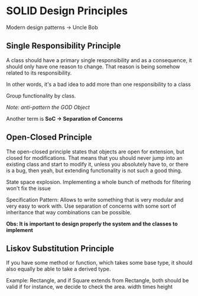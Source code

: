 # SOLID Design Principles

Modern design patterns -> Uncle Bob

## Single Responsibility Principle

A class should have a primary single responsibility and as a consequence, it should only have one reason to change. That reason is being somehow related to its responsibility.

In other words, it's a bad idea to add more than one responsibility to a class

Group functionality by class.

*Note: anti-pattern the GOD Object*

Another term is **SoC -> Separation of Concerns**

## Open-Closed Principle

The open-closed principle states that objects are open for extension, but closed for modifications. That means that you should never jump into an existing class and start to modify it, unless you absolutely have to, or there is a bug, then yeah, but extending functionality is not such a good thing.

State space explosion. Implementing a whole bunch of methods for filtering won't fix the issue

Specification Pattern: Allows to write something that is very modular and very easy to work with. Use separation of concerns with some sort of inheritance that way combinations can be possible.

**Obs: It is important to design properly the system and the classes to implement**

## Liskov Substitution Principle

If you have some method or function, which takes some base type, it should also equally be able to take a derived type.

Example: Rectangle, and if Square extends from Rectangle, both should be valid if for instance, we decide to check the area. width times height

